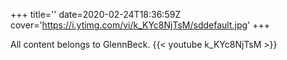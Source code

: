 +++
title=''
date=2020-02-24T18:36:59Z
cover='https://i.ytimg.com/vi/k_KYc8NjTsM/sddefault.jpg'
+++

All content belongs to GlennBeck.
{{< youtube k_KYc8NjTsM >}}
